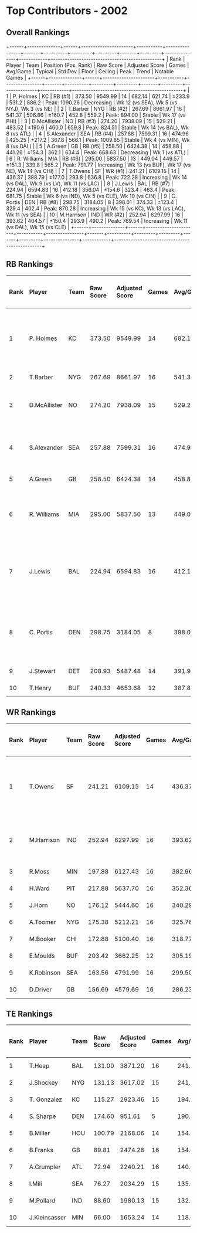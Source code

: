 # Top Contributors - 2002

## Overall Rankings

+------+--------------+------+----------------------+-----------+----------------+-------+----------+---------+---------+-------+---------+---------------+------------+-----------------------------------------------+
| Rank | Player       | Team | Position (Pos. Rank) | Raw Score | Adjusted Score | Games | Avg/Game | Typical | Std Dev | Floor | Ceiling | Peak          | Trend      | Notable Games                                 |
+------+--------------+------+----------------------+-----------+----------------+-------+----------+---------+---------+-------+---------+---------------+------------+-----------------------------------------------+
| 1    | P. Holmes    | KC   | RB (#1)              | 373.50    | 9549.99        | 14    | 682.14   | 621.74  | ±233.9  | 531.2 | 886.2   | Peak: 1090.26 | Decreasing | Wk 12 (vs SEA), Wk 5 (vs NYJ), Wk 3 (vs NE)   |
| 2    | T.Barber     | NYG  | RB (#2)              | 267.69    | 8661.97        | 16    | 541.37   | 506.86  | ±160.7  | 452.8 | 559.2   | Peak: 894.00  | Stable     | Wk 17 (vs PHI)                                |
| 3    | D.McAllister | NO   | RB (#3)              | 274.20    | 7938.09        | 15    | 529.21   | 483.52  | ±190.6  | 460.0 | 659.8   | Peak: 824.51  | Stable     | Wk 14 (vs BAL), Wk 8 (vs ATL)                 |
| 4    | S.Alexander  | SEA  | RB (#4)              | 257.88    | 7599.31        | 16    | 474.96   | 425.25  | ±217.2  | 367.8 | 566.1   | Peak: 1009.85 | Stable     | Wk 4 (vs MIN), Wk 8 (vs DAL)                  |
| 5    | A.Green      | GB   | RB (#5)              | 258.50    | 6424.38        | 14    | 458.88   | 441.26  | ±154.3  | 362.1 | 634.4   | Peak: 668.63  | Decreasing | Wk 1 (vs ATL)                                 |
| 6    | R. Williams  | MIA  | RB (#6)              | 295.00    | 5837.50        | 13    | 449.04   | 449.57  | ±151.3  | 339.8 | 565.2   | Peak: 791.77  | Increasing | Wk 13 (vs BUF), Wk 17 (vs NE), Wk 14 (vs CHI) |
| 7    | T.Owens      | SF   | WR (#1)              | 241.21    | 6109.15        | 14    | 436.37   | 388.79  | ±177.0  | 293.8 | 636.8   | Peak: 722.28  | Increasing | Wk 14 (vs DAL), Wk 9 (vs LV), Wk 11 (vs LAC)  |
| 8    | J.Lewis      | BAL  | RB (#7)              | 224.94    | 6594.83        | 16    | 412.18   | 356.04  | ±154.6  | 323.4 | 463.4   | Peak: 681.75  | Stable     | Wk 6 (vs IND), Wk 5 (vs CLE), Wk 10 (vs CIN)  |
| 9    | C. Portis    | DEN  | RB (#8)              | 298.75    | 3184.05        | 8     | 398.01   | 374.33  | ±123.4  | 329.4 | 402.4   | Peak: 870.28  | Increasing | Wk 15 (vs KC), Wk 13 (vs LAC), Wk 11 (vs SEA) |
| 10   | M.Harrison   | IND  | WR (#2)              | 252.94    | 6297.99        | 16    | 393.62   | 404.57  | ±150.4  | 293.9 | 490.2   | Peak: 769.54  | Increasing | Wk 11 (vs DAL), Wk 15 (vs CLE)                |
+------+--------------+------+----------------------+-----------+----------------+-------+----------+---------+---------+-------+---------+---------------+------------+-----------------------------------------------+

## RB Rankings

| Rank | Player       | Team | Raw Score | Adjusted Score | Games | Avg/Game | Typical | Std Dev | Floor | Ceiling | Peak          | Trend      | Notable Games (>150% Typical)                 |
| :----| :------------| :----| :---------| :--------------| :-----| :--------| :-------| :-------| :-----| :-------| :-------------| :----------| :---------------------------------------------|
| 1    | P. Holmes    | KC   | 373.50    | 9549.99        | 14    | 682.14   | 621.74  | ±233.9  | 531.2 | 886.2   | Peak: 1090.26 | Decreasing | Wk 12 (vs SEA), Wk 5 (vs NYJ), Wk 3 (vs NE)   |
| 2    | T.Barber     | NYG  | 267.69    | 8661.97        | 16    | 541.37   | 506.86  | ±160.7  | 452.8 | 559.2   | Peak: 894.00  | Stable     | Wk 17 (vs PHI)                                |
| 3    | D.McAllister | NO   | 274.20    | 7938.09        | 15    | 529.21   | 483.52  | ±190.6  | 460.0 | 659.8   | Peak: 824.51  | Stable     | Wk 14 (vs BAL), Wk 8 (vs ATL)                 |
| 4    | S.Alexander  | SEA  | 257.88    | 7599.31        | 16    | 474.96   | 425.25  | ±217.2  | 367.8 | 566.1   | Peak: 1009.85 | Stable     | Wk 4 (vs MIN), Wk 8 (vs DAL)                  |
| 5    | A.Green      | GB   | 258.50    | 6424.38        | 14    | 458.88   | 441.26  | ±154.3  | 362.1 | 634.4   | Peak: 668.63  | Decreasing | Wk 1 (vs ATL)                                 |
| 6    | R. Williams  | MIA  | 295.00    | 5837.50        | 13    | 449.04   | 449.57  | ±151.3  | 339.8 | 565.2   | Peak: 791.77  | Increasing | Wk 13 (vs BUF), Wk 17 (vs NE), Wk 14 (vs CHI) |
| 7    | J.Lewis      | BAL  | 224.94    | 6594.83        | 16    | 412.18   | 356.04  | ±154.6  | 323.4 | 463.4   | Peak: 681.75  | Stable     | Wk 6 (vs IND), Wk 5 (vs CLE), Wk 10 (vs CIN)  |
| 8    | C. Portis    | DEN  | 298.75    | 3184.05        | 8     | 398.01   | 374.33  | ±123.4  | 329.4 | 402.4   | Peak: 870.28  | Increasing | Wk 15 (vs KC), Wk 13 (vs LAC), Wk 11 (vs SEA) |
| 9    | J.Stewart    | DET  | 208.93    | 5487.48        | 14    | 391.96   | 329.02  | ±204.6  | 288.3 | 498.4   | Peak: 899.94  | Decreasing |                                               |
| 10   | T.Henry      | BUF  | 240.33    | 4653.68        | 12    | 387.81   | 371.18  | ±201.0  | 281.0 | 439.8   | Peak: 1001.18 | Decreasing |                                               |

## WR Rankings

| Rank | Player     | Team | Raw Score | Adjusted Score | Games | Avg/Game | Typical | Std Dev | Floor | Ceiling | Peak         | Trend      | Notable Games (>150% Typical)                |
| :----| :----------| :----| :---------| :--------------| :-----| :--------| :-------| :-------| :-----| :-------| :------------| :----------| :--------------------------------------------|
| 1    | T.Owens    | SF   | 241.21    | 6109.15        | 14    | 436.37   | 388.79  | ±177.0  | 293.8 | 636.8   | Peak: 722.28 | Increasing | Wk 14 (vs DAL), Wk 9 (vs LV), Wk 11 (vs LAC) |
| 2    | M.Harrison | IND  | 252.94    | 6297.99        | 16    | 393.62   | 404.57  | ±150.4  | 293.9 | 490.2   | Peak: 769.54 | Increasing | Wk 11 (vs DAL), Wk 15 (vs CLE)               |
| 3    | R.Moss     | MIN  | 197.88    | 6127.43        | 16    | 382.96   | 365.46  | ±180.5  | 244.8 | 468.9   | Peak: 741.87 | Increasing |                                              |
| 4    | H.Ward     | PIT  | 217.88    | 5637.70        | 16    | 352.36   | 337.96  | ±146.2  | 270.5 | 443.3   | Peak: 677.92 | Decreasing |                                              |
| 5    | J.Horn     | NO   | 176.12    | 5444.60        | 16    | 340.29   | 340.14  | ±110.7  | 272.1 | 379.8   | Peak: 605.67 | Stable     |                                              |
| 6    | A.Toomer   | NYG  | 175.38    | 5212.21        | 16    | 325.76   | 307.23  | ±182.3  | 160.2 | 402.2   | Peak: 764.23 | Increasing |                                              |
| 7    | M.Booker   | CHI  | 172.88    | 5100.40        | 16    | 318.77   | 270.94  | ±161.7  | 230.9 | 316.8   | Peak: 633.94 | Stable     |                                              |
| 8    | E.Moulds   | BUF  | 203.42    | 3662.25        | 12    | 305.19   | 312.81  | ±85.6   | 244.1 | 372.7   | Peak: 512.53 | Decreasing |                                              |
| 9    | K.Robinson | SEA  | 163.56    | 4791.99        | 16    | 299.50   | 311.33  | ±163.7  | 165.1 | 363.3   | Peak: 558.12 | Increasing |                                              |
| 10   | D.Driver   | GB   | 156.69    | 4579.69        | 16    | 286.23   | 294.24  | ±132.0  | 174.9 | 389.6   | Peak: 495.40 | Stable     |                                              |

## TE Rankings

| Rank | Player        | Team | Raw Score | Adjusted Score | Games | Avg/Game | Typical | Std Dev | Floor | Ceiling | Peak         | Trend      | Notable Games (>150% Typical) |
| :----| :-------------| :----| :---------| :--------------| :-----| :--------| :-------| :-------| :-----| :-------| :------------| :----------| :-----------------------------|
| 1    | T.Heap        | BAL  | 131.00    | 3871.20        | 16    | 241.95   | 207.47  | ±130.3  | 184.5 | 279.7   | Peak: 535.75 | Increasing |                               |
| 2    | J.Shockey     | NYG  | 131.13    | 3617.02        | 15    | 241.13   | 232.07  | ±128.5  | 166.7 | 318.3   | Peak: 484.72 | Increasing |                               |
| 3    | T. Gonzalez   | KC   | 115.27    | 2923.46        | 15    | 194.90   | 163.38  | ±135.9  | 138.8 | 248.0   | Peak: 657.90 | Decreasing |                               |
| 4    | S. Sharpe     | DEN  | 174.60    | 951.61         | 5     | 190.32   | 105.09  | ±191.8  | 88.6  | 232.1   | Peak: 867.22 | Decreasing |                               |
| 5    | B.Miller      | HOU  | 100.79    | 2168.06        | 14    | 154.86   | 133.31  | ±63.4   | 108.2 | 203.1   | Peak: 302.34 | Stable     |                               |
| 6    | B.Franks      | GB   | 89.81     | 2474.26        | 16    | 154.64   | 139.90  | ±100.3  | 92.2  | 215.0   | Peak: 380.15 | Increasing |                               |
| 7    | A.Crumpler    | ATL  | 72.94     | 2240.21        | 16    | 140.01   | 132.74  | ±91.4   | 93.0  | 188.6   | Peak: 358.74 | Increasing |                               |
| 8    | I.Mili        | SEA  | 76.27     | 2034.29        | 15    | 135.62   | 124.22  | ±100.9  | 71.5  | 182.3   | Peak: 375.02 | Increasing |                               |
| 9    | M.Pollard     | IND  | 88.60     | 1980.13        | 15    | 132.01   | 113.59  | ±73.6   | 88.3  | 190.0   | Peak: 304.26 | Stable     |                               |
| 10   | J.Kleinsasser | MIN  | 66.00     | 1653.24        | 14    | 118.09   | 99.78   | ±70.8   | 65.8  | 142.5   | Peak: 267.94 | Decreasing |                               |

